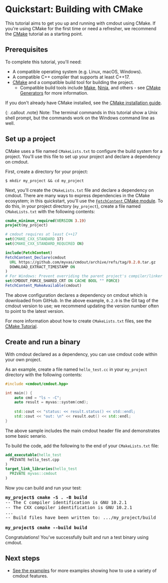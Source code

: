 # Quickstart: Building with CMake

This tutorial aims to get you up and running with cmdout using CMake. If
you're using CMake for the first time or need a refresher, we recommend
the [CMake](https://cmake.org) tutorial as a starting point.

## Prerequisites

To complete this tutorial, you'll need:

*   A compatible operating system (e.g. Linux, macOS, Windows).
*   A compatible C++ compiler that supports at least C++17.
*   [CMake](https://cmake.org/) and a compatible build tool for building the
    project.
    *   Compatible build tools include
        [Make](https://www.gnu.org/software/make/),
        [Ninja](https://ninja-build.org/), and others - see
        [CMake Generators](https://cmake.org/cmake/help/latest/manual/cmake-generators.7.html)
        for more information.

If you don't already have CMake installed, see the
[CMake installation guide](https://cmake.org/install).

{: .callout .note}
Note: The terminal commands in this tutorial show a Unix shell prompt, but the
commands work on the Windows command line as well.

## Set up a project

CMake uses a file named `CMakeLists.txt` to configure the build system for a
project. You'll use this file to set up your project and declare a dependency on
cmdout.

First, create a directory for your project:

```
$ mkdir my_project && cd my_project
```

Next, you'll create the `CMakeLists.txt` file and declare a dependency on
cmdout. There are many ways to express dependencies in the CMake ecosystem;
in this quickstart, you'll use the
[`FetchContent` CMake module](https://cmake.org/cmake/help/latest/module/FetchContent.html).
To do this, in your project directory (`my_project`), create a file named
`CMakeLists.txt` with the following contents:

```cmake
cmake_minimum_required(VERSION 3.19)
project(my_project)

# cmdout requires at least C++17
set(CMAKE_CXX_STANDARD 17)
set(CMAKE_CXX_STANDARD_REQUIRED ON)

include(FetchContent)
FetchContent_Declare(cmdout
  URL https://github.com/myvas/cmdout/archive/refs/tag/0.2.0.tar.gz
  DOWNLOAD_EXTRACT_TIMESTAMP ON
)
# For Windows: Prevent overriding the parent project's compiler/linker settings
set(CMDOUT_FORCE_SHARED_CRT ON CACHE BOOL "" FORCE)
FetchContent_MakeAvailable(cmdout)
```

The above configuration declares a dependency on cmdout which is downloaded
from GitHub. In the above example, `0.2.0` is
the Git tag of the cmdout version to use; we recommend updating the
version number often to point to the latest version.

For more information about how to create `CMakeLists.txt` files, see the
[CMake Tutorial](https://cmake.org/cmake/help/latest/guide/tutorial/index.html).

## Create and run a binary

With cmdout declared as a dependency, you can use cmdout code within
your own project.

As an example, create a file named `hello_test.cc` in your `my_project`
directory with the following contents:

```cpp
#include <cmdout/cmdout.hpp>

int main() {
    auto cmd = "ls ~ -C";
    auto result = myvas::system(cmd);
    
    std::cout << "status: << result.status() << std::endl;
    std::cout << "out: \n" << result.out() << std::endl;
}
```

The above sample includes the main cmdout header file
and demonstrates some basic senario.

To build the code, add the following to the end of your `CMakeLists.txt` file:

```cmake
add_executable(hello_test
  PRIVATE hello_test.cpp
)
target_link_libraries(hello_test
  PRIVATE myvas::cmdout
)
```

Now you can build and run your test:

<pre>
<strong>my_project$ cmake -S . -B build</strong>
-- The C compiler identification is GNU 10.2.1
-- The CXX compiler identification is GNU 10.2.1
...
-- Build files have been written to: .../my_project/build

<strong>my_project$ cmake --build build</strong>
</pre>

Congratulations! You've successfully built and run a test binary using
cmdout.

## Next steps

*   [See the examples](examples.md) for more examples showing how to use a
    variety of cmdout features.
